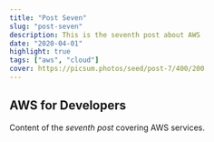 ```yaml
---
title: "Post Seven"
slug: "post-seven"
description: This is the seventh post about AWS
date: "2020-04-01"
highlight: true
tags: ["aws", "cloud"]
cover: https://picsum.photos/seed/post-7/400/200
---
```


## AWS for Developers

Content of the _seventh post_ covering AWS services.
